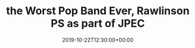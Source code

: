 ---
templateKey: event
guid: 0899c1c6-6eab-11ea-99c5-002590d1d1b0
date: 2019-10-22T12:30:00+00:00
eventTime: '12:30'
title: the Worst Pop Band Ever, Rawlinson PS as part of JPEC
artist: the Worst Pop Band Ever
city: Toronto
venue: Rawlinson PS as part of JPEC
group: The Worst Pop Band Ever
---